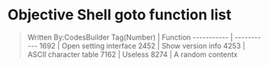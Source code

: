Objective Shell goto function list
======
> Written By:CodesBuilder
Tag(Number) | Function
----------- | -----------
1692 | Open setting interface
2452 | Show version info
4253 | ASCII character table
7162 | Useless
8274 | A random contentx